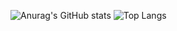 ![Anurag's GitHub stats](https://github-readme-stats.vercel.app/api?username=DoyoungLee9720&show_icons=true&theme=radical)
![Top Langs](https://github-readme-stats.vercel.app/api/top-langs/?username=DoyoungLee9720&layout=compact)
<!--
**DoyoungLee9720/DoyoungLee9720** is a ✨ _special_ ✨ repository because its `README.md` (this file) appears on your GitHub profile.

Here are some ideas to get you started:

- 🔭 I’m currently working on ...
- 🌱 I’m currently learning ...
- 👯 I’m looking to collaborate on ...
- 🤔 I’m looking for help with ...
- 💬 Ask me about ...
- 📫 How to reach me: ...
- 😄 Pronouns: ...
- ⚡ Fun fact: ...
-->

